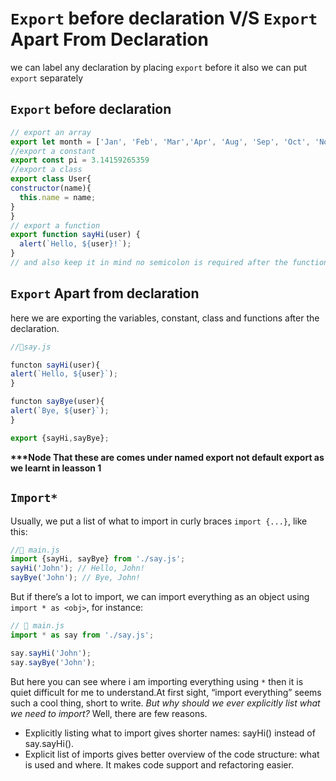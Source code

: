 # `Export` before declaration V/S `Export` Apart From Declaration
we can label any declaration by placing `export` before it also we can put `export` separately
## `Export` before declaration
```javascript
// export an array
export let month = ['Jan', 'Feb', 'Mar','Apr', 'Aug', 'Sep', 'Oct', 'Nov', 'Dec'];
//export a constant
export const pi = 3.14159265359
//export a class
export class User{
constructor(name){
  this.name = name;
}
}
// export a function
export function sayHi(user) {
  alert(`Hello, ${user}!`);
}
// and also keep it in mind no semicolon is required after the function or class declaration.
```
## `Export` Apart from declaration
here we are exporting the variables, constant, class and functions after the declaration.
```javascript
//📁say.js

functon sayHi(user){
alert(`Hello, ${user}`);
}

functon sayBye(user){
alert(`Bye, ${user}`);
}

export {sayHi,sayBye};

```
__***Node That these are comes under named export not default export as we learnt in leasson 1__

## `Import*`
Usually, we put a list of what to import in curly braces `import {...}`, like this:
```javascript
//📁 main.js
import {sayHi, sayBye} from './say.js';
sayHi('John'); // Hello, John!
sayBye('John'); // Bye, John!
```
But if there’s a lot to import, we can import everything as an object using `import * as <obj>`, for instance:
```javascript
// 📁 main.js
import * as say from './say.js';

say.sayHi('John');
say.sayBye('John');
```
But here you can see where i am importing everything using `*` then it is quiet difficult for me to understand.At first sight, “import everything” seems such a cool thing, short to write.
_But why should we ever explicitly list what we need to import?_
Well, there are few reasons.
- Explicitly listing what to import gives shorter names: sayHi() instead of say.sayHi().
- Explicit list of imports gives better overview of the code structure: what is used and where. It makes code support and refactoring easier.





